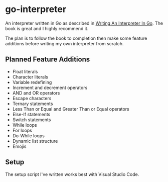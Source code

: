 # go-interpreter
An interpreter written in Go as described in [Writing An Interpreter In Go](https://interpreterbook.com/). The book is great and I highly recommend it.

The plan is to follow the book to completion then make some feature additions before writing my own interpreter from scratch.

## Planned Feature Additions
* Float literals
* Character literals
* Variable redefining
* Increment and decrement operators
* AND and OR operators
* Escape characters
* Ternary statements
* Less Than or Equal and Greater Than or Equal operators
* Else-If statements
* Switch statements
* While loops
* For loops
* Do-While loops
* Dynamic list structure
* Emojis

## Setup
The setup script I've written works best with Visual Studio Code.
